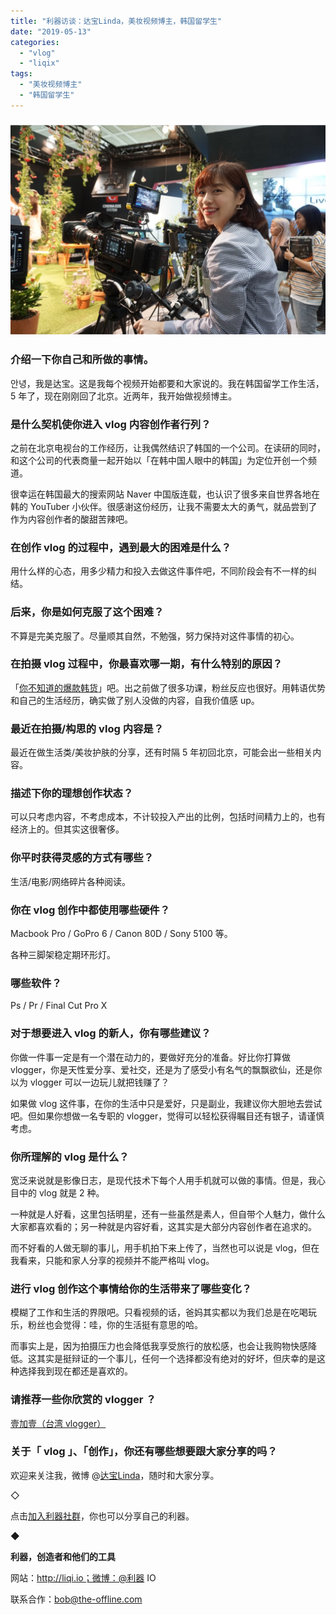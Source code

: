 ```yaml
---
title: "利器访谈：达宝Linda，美妆视频博主，韩国留学生"
date: "2019-05-13"
categories: 
  - "vlog"
  - "liqix"
tags: 
  - "美妆视频博主"
  - "韩国留学生"
---
```


### ![达宝](/images/66445.jpg)

### 介绍一下你自己和所做的事情。

안녕，我是达宝。这是我每个视频开始都要和大家说的。我在韩国留学工作生活，5 年了，现在刚刚回了北京。近两年，我开始做视频博主。

### 是什么契机使你进入 vlog 内容创作者行列？

之前在北京电视台的工作经历，让我偶然结识了韩国的一个公司。在读研的同时，和这个公司的代表商量一起开始以「在韩中国人眼中的韩国」为定位开创一个频道。

很幸运在韩国最大的搜索网站 Naver 中国版连载，也认识了很多来自世界各地在韩的 YouTuber 小伙伴。很感谢这份经历，让我不需要太大的勇气，就品尝到了作为内容创作者的酸甜苦辣吧。

### 在创作 vlog 的过程中，遇到最大的困难是什么？

用什么样的心态，用多少精力和投入去做这件事件吧，不同阶段会有不一样的纠结。

### 后来，你是如何克服了这个困难？

不算是完美克服了。尽量顺其自然，不勉强，努力保持对这件事情的初心。

### 在拍摄 vlog 过程中，你最喜欢哪一期，有什么特别的原因？

「[你不知道的爆款韩货](https://weibo.com/1588454025/H2lHoo9n9?refer_flag=1001030103_&type=comment)」吧。出之前做了很多功课，粉丝反应也很好。用韩语优势和自己的生活经历，确实做了别人没做的内容，自我价值感 up。

### 最近在拍摄/构思的 vlog 内容是？

最近在做生活类/美妆护肤的分享，还有时隔 5 年初回北京，可能会出一些相关内容。

### 描述下你的理想创作状态？

可以只考虑内容，不考虑成本，不计较投入产出的比例，包括时间精力上的，也有经济上的。但其实这很奢侈。

### 你平时获得灵感的方式有哪些？

生活/电影/网络碎片各种阅读。

### 你在 vlog 创作中都使用哪些硬件？

Macbook Pro / GoPro 6 / Canon 80D / Sony 5100 等。

各种三脚架稳定期环形灯。

### 哪些软件？

Ps / Pr / Final Cut Pro X

### 对于想要进入 vlog 的新人，你有哪些建议？

你做一件事一定是有一个潜在动力的，要做好充分的准备。好比你打算做 vlogger，你是天性爱分享、爱社交，还是为了感受小有名气的飘飘欲仙，还是你以为 vlogger 可以一边玩儿就把钱赚了？

如果做 vlog 这件事，在你的生活中只是爱好，只是副业，我建议你大胆地去尝试吧。但如果你想做一名专职的 vlogger，觉得可以轻松获得瞩目还有银子，请谨慎考虑。

### 你所理解的 vlog 是什么？

宽泛来说就是影像日志，是现代技术下每个人用手机就可以做的事情。但是，我心目中的 vlog 就是 2 种。

一种就是人好看，这里包括明星，还有一些虽然是素人，但自带个人魅力，做什么大家都喜欢看的；另一种就是内容好看，这其实是大部分内容创作者在追求的。

而不好看的人做无聊的事儿，用手机拍下来上传了，当然也可以说是 vlog，但在我看来，只能和家人分享的视频并不能严格叫 vlog。

### 进行 vlog 创作这个事情给你的生活带来了哪些变化？

模糊了工作和生活的界限吧。只看视频的话，爸妈其实都以为我们总是在吃喝玩乐，粉丝也会觉得：哇，你的生活挺有意思的哈。

而事实上是，因为拍摄压力也会降低我享受旅行的放松感，也会让我购物快感降低。这其实是挺辩证的一个事儿，任何一个选择都没有绝对的好坏，但庆幸的是这种选择我到现在都还是喜欢的。

### 请推荐一些你欣赏的 vlogger ？

[壹加壹（台湾 vlogger）](https://zh-cn.facebook.com/ILLYandLEAN/)

### 关于「 vlog 」、「创作」，你还有哪些想要跟大家分享的吗？

欢迎来关注我，微博 @[达宝Linda](https://weibo.com/linda0613)，随时和大家分享。

◇

点击[加入利器社群](http://mp.weixin.qq.com/s?__biz=MzA3NTgzNzU2NQ==&mid=400594784&idx=1&sn=a88b34faa7522206957d448d40ea0b31&scene=21#wechat_redirect)，你也可以分享自己的利器。

◆

**利器，创造者和他们的工具**

网站：http://liqi.io；微博：@利器 IO

联系合作：bob@the-offline.com
